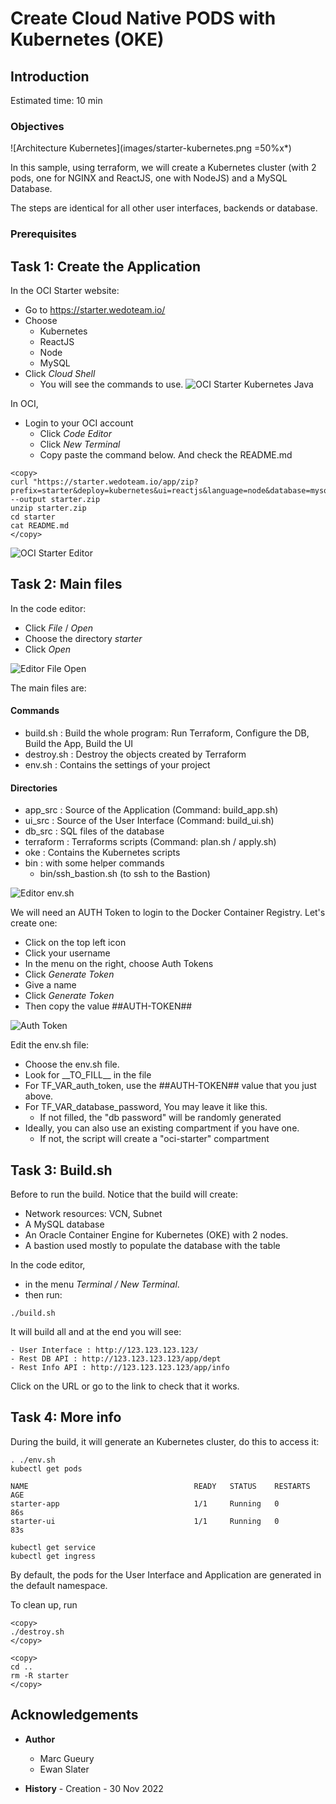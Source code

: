 
# Create Cloud Native PODS with Kubernetes (OKE) 

## Introduction

Estimated time: 10 min

### Objectives

![Architecture Kubernetes](images/starter-kubernetes.png =50%x*)

In this sample, using terraform, we will create a Kubernetes cluster (with 2 pods, one for NGINX and ReactJS, one with NodeJS) and a MySQL Database. 

The steps are identical for all other user interfaces, backends or database.

### Prerequisites

## Task 1: Create the Application

In the OCI Starter website: 
- Go to https://starter.wedoteam.io/
- Choose 
  - Kubernetes
  - ReactJS
  - Node
  - MySQL
- Click *Cloud Shell*
  - You will see the commands to use.
![OCI Starter Kubernetes Java](images/starter-kubernetes-node.png)

In OCI,
- Login to your OCI account
  - Click *Code Editor*
  - Click *New Terminal*
  - Copy paste the command below. And check the README.md

```
<copy>
curl "https://starter.wedoteam.io/app/zip?prefix=starter&deploy=kubernetes&ui=reactjs&language=node&database=mysql" --output starter.zip
unzip starter.zip
cd starter
cat README.md
</copy>
```
![OCI Starter Editor](images/starter-editor.png)

## Task 2: Main files

In the code editor:
- Click *File* /  *Open*
- Choose the directory *starter*
- Click *Open*

![Editor File Open](images/starter-compute-dir.png)

The main files are:

#### Commands
- build.sh      : Build the whole program: Run Terraform, Configure the DB, Build the App, Build the UI
- destroy.sh    : Destroy the objects created by Terraform
- env.sh        : Contains the settings of your project

#### Directories
- app\_src       : Source of the Application (Command: build_app.sh)
- ui\_src        : Source of the User Interface (Command: build_ui.sh)
- db\_src        : SQL files of the database
- terraform      : Terraforms scripts (Command: plan.sh / apply.sh)
- oke            : Contains the Kubernetes scripts
- bin            : with some helper commands
    - bin/ssh\_bastion.sh (to ssh to the Bastion)

![Editor env.sh](images/starter-kubernetes-env.png)

We will need an AUTH Token to login to the Docker Container Registry.
Let's create one:
- Click on the top left icon
- Click your username
- In the menu on the right, choose Auth Tokens
- Click *Generate Token*
- Give a name 
- Click *Generate Token*
- Then copy the value ##AUTH-TOKEN##

![Auth Token](images/starter-auth-token.png)

Edit the env.sh file:
- Choose the env.sh file.
- Look for \_\_TO_FILL\_\_ in the file
- For TF\_VAR\_auth\_token, use the ##AUTH-TOKEN## value that you just above. 
- For TF\_VAR\_database\_password, You may leave it like this.
    - If not filled, the "db password" will be randomly generated
- Ideally, you can also use an existing compartment if you have one. 
    - If not, the script will create a "oci-starter" compartment

## Task 3: Build.sh

Before to run the build. Notice that the build will create:
- Network resources: VCN, Subnet
- A MySQL database
- An Oracle Container Engine for Kubernetes (OKE) with 2 nodes.
- A bastion used mostly to populate the database with the table

In the code editor, 
- in the menu *Terminal / New Terminal*. 
- then run:
```
./build.sh
```

It will build all and at the end you will see:
```
- User Interface : http://123.123.123.123/
- Rest DB API : http://123.123.123.123/app/dept
- Rest Info API : http://123.123.123.123/app/info
```

Click on the URL or go to the link to check that it works.

## Task 4: More info

During the build, it will generate an Kubernetes cluster, do this to access it:

````
. ./env.sh
kubectl get pods

NAME                                     READY   STATUS    RESTARTS   AGE
starter-app                              1/1     Running   0          86s
starter-ui                               1/1     Running   0          83s

kubectl get service
kubectl get ingress
````

By default, the pods for the User Interface and Application are generated in the default namespace.

To clean up, run 
```
<copy>
./destroy.sh
</copy>
```

```
<copy>
cd ..
rm -R starter
</copy>
```

## Acknowledgements

- **Author**
    - Marc Gueury
    - Ewan Slater

- **History** - Creation - 30 Nov 2022

